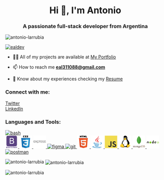 <h1 align="center">Hi 👋, I'm Antonio</h1>
<h3 align="center">A passionate full-stack developer from Argentina</h3>

<p align="left"> <img src="https://komarev.com/ghpvc/?username=antonio-larrubia&label=Profile%20views&color=0e75b6&style=flat" alt="antonio-larrubia" /> </p>

<p align="left"> <a href="https://twitter.com/ealdev" target="blank"><img src="https://img.shields.io/twitter/follow/ealdev?logo=twitter&style=for-the-badge" alt="ealdev" /></a> </p>

- 👨‍💻 All of my projects are available at <a href="https://antoniolarrubia.netlify.app/#projects">My Portfolio</a>

- 📫 How to reach me **eal311088@gmail.com**

- 📄 Know about my experiences checking my <a href="https://drive.google.com/file/d/11Z6IzFgC9JaJxAwt1SSJ5B-DdWm4aBHa/view?usp=sharing" target="_blank">Resume</a>

<h3 align="left">Connect with me:</h3>
<p align="left">
<a href="https://twitter.com/ealdev" target="blank">Twitter</a><br>
<a href="https://linkedin.com/in/antonio-larrubia" target="blank">LinkedIn</a>
</p>

<h3 align="left">Languages and Tools:</h3>
<p align="left"> <a href="https://www.gnu.org/software/bash/" target="_blank"> <img src="https://www.vectorlogo.zone/logos/gnu_bash/gnu_bash-icon.svg" alt="bash" width="40" height="40"/><br> 
</a> <a href="https://getbootstrap.com" target="_blank"> <img src="https://raw.githubusercontent.com/devicons/devicon/master/icons/bootstrap/bootstrap-plain-wordmark.svg" alt="bootstrap" width="40" height="40"/> </a> <a href="https://www.w3schools.com/css/" target="_blank"> <img src="https://raw.githubusercontent.com/devicons/devicon/master/icons/css3/css3-original-wordmark.svg" alt="css3" width="40" height="40"/> </a> <a href="https://expressjs.com" target="_blank"> <img src="https://raw.githubusercontent.com/devicons/devicon/master/icons/express/express-original-wordmark.svg" alt="express" width="40" height="40"/> </a> <a href="https://www.figma.com/" target="_blank"> <img src="https://www.vectorlogo.zone/logos/figma/figma-icon.svg" alt="figma" width="40" height="40"/> </a> <a href="https://git-scm.com/" target="_blank"> <img src="https://www.vectorlogo.zone/logos/git-scm/git-scm-icon.svg" alt="git" width="40" height="40"/> </a> <a href="https://www.w3.org/html/" target="_blank"> <img src="https://raw.githubusercontent.com/devicons/devicon/master/icons/html5/html5-original-wordmark.svg" alt="html5" width="40" height="40"/> </a> <a href="https://www.java.com" target="_blank"> <img src="https://raw.githubusercontent.com/devicons/devicon/master/icons/java/java-original.svg" alt="java" width="40" height="40"/> </a> <a href="https://developer.mozilla.org/en-US/docs/Web/JavaScript" target="_blank"> <img src="https://raw.githubusercontent.com/devicons/devicon/master/icons/javascript/javascript-original.svg" alt="javascript" width="40" height="40"/> </a> <a href="https://www.linux.org/" target="_blank"> <img src="https://raw.githubusercontent.com/devicons/devicon/master/icons/linux/linux-original.svg" alt="linux" width="40" height="40"/> </a> <a href="https://www.mongodb.com/" target="_blank"> <img src="https://raw.githubusercontent.com/devicons/devicon/master/icons/mongodb/mongodb-original-wordmark.svg" alt="mongodb" width="40" height="40"/> </a> <a href="https://nodejs.org" target="_blank"> <img src="https://raw.githubusercontent.com/devicons/devicon/master/icons/nodejs/nodejs-original-wordmark.svg" alt="nodejs" width="40" height="40"/> </a> <a href="https://postman.com" target="_blank"> <img src="https://www.vectorlogo.zone/logos/getpostman/getpostman-icon.svg" alt="postman" width="40" height="40"/> </a> </p>

<p><img align="left" src="https://github-readme-stats.vercel.app/api/top-langs?username=antonio-larrubia&show_icons=true&locale=en&layout=compact" alt="antonio-larrubia" /></p>

<p>&nbsp;<img align="center" src="https://github-readme-stats.vercel.app/api?username=antonio-larrubia&show_icons=true&locale=en" alt="antonio-larrubia" /></p>

<p><img align="center" src="https://github-readme-streak-stats.herokuapp.com/?user=antonio-larrubia&" alt="antonio-larrubia" /></p>


